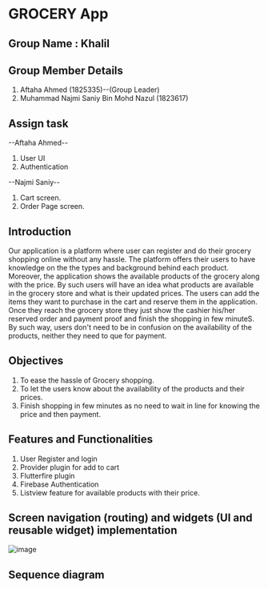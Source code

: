 # GROCERY App

## Group Name : Khalil
## Group Member Details 
1. Aftaha Ahmed (1825335)--(Group Leader)
2. Muhammad Najmi Saniy Bin Mohd Nazul (1823617)

## Assign task

--Aftaha Ahmed--
1. User UI
2. Authentication

--Najmi Saniy--
1. Cart screen.
2. Order Page screen.


## Introduction

Our application is a platform where user can register and do their grocery shopping online without any hassle. The platform offers their users to have knowledge on the the types and background behind each product. Moreover, the application shows the available products of the grocery along with the price. By such users will have an idea what products are available in the grocery store and what is their updated prices. The users can add the items they want to purchase in the cart and reserve them in the application. Once they reach the grocery store they just show the cashier his/her reserved order and payment proof and finish the shopping in few minuteS. By such way, users don't need to be in confusion on the availability of the products, neither they need to que for payment. 

## Objectives

1. To ease the hassle of Grocery shopping.
2. To let the users know about the availability of the products and their prices.
3. Finish shopping in few minutes as no need to wait in line for knowing the price and then payment.

## Features and Functionalities

1. User Register and login
2. Provider plugin for add to cart
3. Flutterfire plugin
4. Firebase Authentication
5. Listview feature for available products with their price.

## Screen navigation (routing) and widgets (UI and reusable widget) implementation
![image](https://user-images.githubusercontent.com/116794268/216138467-66cfc32b-c454-459b-9ab1-ddcf2dfbff04.png)



## Sequence diagram 
